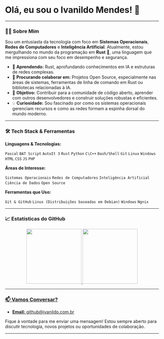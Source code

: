 # Olá, eu sou o Ivanildo Mendes! 👋



---

### 👨‍💻 Sobre Mim

Sou um entusiasta da tecnologia com foco em **Sistemas Operacionais**, **Redes de Computadores** e **Inteligência Artificial**. Atualmente, estou mergulhando no mundo da programação em **Rust** 🦀, uma linguagem que me impressiona com seu foco em desempenho e segurança.

- 🔭 **Aprendendo:** Rust, aprofundando conhecimentos em IA e estruturas de redes complexas.
- 🤝 **Procurando colaborar em:** Projetos Open Source, especialmente nas áreas de sistemas, ferramentas de linha de comando em Rust ou bibliotecas relacionadas à IA.
- 🎯 **Objetivo:** Contribuir para a comunidade de código aberto, aprender com outros desenvolvedores e construir soluções robustas e eficientes.
- 💡 **Curiosidade:** Sou fascinado por como os sistemas operacionais gerenciam recursos e como as redes formam a espinha dorsal do mundo moderno.

---

### 🛠️ Tech Stack & Ferramentas

**Linguagens & Tecnologias:**

`Pascal` `BAT Script` `AutoIt 3` `Rust` `Python` `C\C++` `Bash/Shell` `Git` `Linux` `Windows` `HTML` `CSS` `JS` `PHP`

**Áreas de Interesse:**

`Sistemas Operacionais` `Redes de Computadores` `Inteligência Artificial` `Ciência de Dados` `Open Source`

**Ferramentas que Uso:**

`Git & GitHub` `Linux (Distribuições baseadas em Debian)` `Windows` `Ngnix` 

---

### 📈 Estatísticas do GitHub

<!-- Isso mostra seus gráficos de contribuição e as linguagens mais usadas. -->
<div align="center">
  <a href="https://github.com/IvanildoMendes">
  <img height="180em" src="https://github-readme-stats.vercel.app/api?username=IvanildoMendes&show_icons=true&theme=dark&include_all_commits=true&count_private=true&hide_border=true"/>
  <img height="180em" src="https://github-readme-stats.vercel.app/api/top-langs/?username=IvanildoMendes&layout=compact&langs_count=7&theme=dark&hide_border=true"/>
</div>

---

### 📫 Vamos Conversar?

- **Email:** [github@ivanildo.com.br](mailto:github@ivanildo.com.br)


Fique à vontade para me enviar uma mensagem! Estou sempre aberto para discutir tecnologia, novos projetos ou oportunidades de colaboração.

---

<div align="center">
  

</div>
